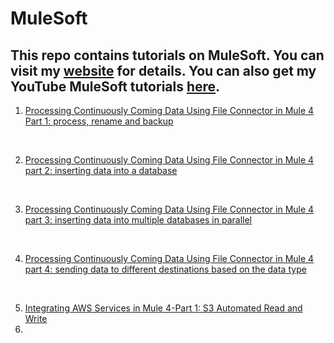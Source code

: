 # MuleSoft
## This repo contains tutorials on MuleSoft. You can visit my [website](https://mulesoft-enthusiast.com/mulesoft-tutorials/) for details. You can also get my YouTube MuleSoft tutorials [here](https://www.youtube.com/channel/UC3wJ5podsri_socVp0sJIlQ).

1. [Processing Continuously Coming Data Using File Connector in Mule 4 Part 1: process, rename and backup](https://github.com/fissehab/mulesoft/blob/main/Processing%20Continuously%20Coming%20Data%20Using%20File%20Connector%20in%20Mule%204.ipynb)

  <br/>

2.  [Processing Continuously Coming Data Using File Connector in Mule 4 part 2: inserting data into a database](https://github.com/fissehab/mulesoft/blob/main/Processing%20Continuously%20Coming%20Data%20%20Using%20File%20Connector%20and%20in%20Mule%204-Part%202.ipynb)

<br/>

3.  [Processing Continuously Coming Data Using File Connector in Mule 4 part 3: inserting data into multiple databases in parallel](https://github.com/fissehab/mulesoft/blob/main/Processing%20Continuously%20Coming%20Data%20%20Using%20File%20Connector%20and%20in%20Mule%204-Part%203.ipynb)

<br/>

4.  [Processing Continuously Coming Data Using File Connector in Mule 4 part 4: sending data to different destinations based on the data type](https://github.com/fissehab/mulesoft/blob/main/Processing%20Continuously%20Coming%20Data%20%20Using%20File%20Connector%20and%20in%20Mule%204-Part%204.ipynb)

<br/>

5.  [Integrating AWS Services in Mule 4-Part 1: S3 Automated Read and Write ](https://github.com/fissehab/mulesoft/blob/main/Integrating%20AWS%20Services%20in%20Mule%204-Part%201.ipynb)
6.  
